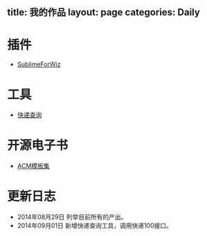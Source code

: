 title: 我的作品
layout: page
categories: Daily
---
# 插件
- [SublimeForWiz](http://github.com/Xuanwo/SublimeForWiz)

# 工具
- [快递查询](http://xuanwo.org/tools/kuaidi100.html)

# 开源电子书
- [ACM模板集](http://xuanwo.gitbooks.io/acm/)

# 更新日志
- 2014年08月29日 列举目前所有的产出。
- 2014年09月01日 新增快递查询工具，调用快递100接口。